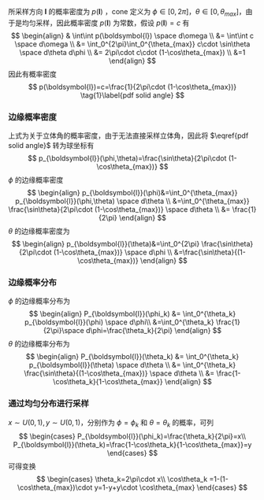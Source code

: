 所采样方向 $\boldsymbol{l}$ 的概率密度为 $p(\boldsymbol{l})$ ，cone 定义为 $\phi\in[0,2\pi]$，$\theta\in[0,\theta_{max}]$，由于是均匀采样，因此概率密度 $p(\boldsymbol{l})$ 为常数，假设 $p(\boldsymbol{l})=c$ 有
$$
\begin{align}
& \int\int p(\boldsymbol{l}) \space d\omega \\
&= \int\int c \space d\omega \\
&= \int_0^{2\pi}\int_0^{\theta_{max}} c\cdot \sin\theta \space d\theta d\phi \\
&= 2\pi\cdot c\cdot (1-\cos\theta_{max}) \\
&=1
\end{align}
$$
因此有概率密度
$$
p(\boldsymbol{l})=c=\frac{1}{2\pi\cdot (1-\cos\theta_{max})} \tag{1}\label{pdf solid angle}
$$

### 边缘概率密度

上式为关于立体角的概率密度，由于无法直接采样立体角，因此将 $\eqref{pdf solid angle}$ 转为球坐标有
$$
p_{\boldsymbol{l}}(\phi,\theta)=\frac{\sin\theta}{2\pi\cdot (1-\cos\theta_{max})}
$$
$\phi$ 的边缘概率密度
$$
\begin{align}
p_{\boldsymbol{l}}(\phi)&=\int_0^{\theta_{max}} p_{\boldsymbol{l}}(\phi,\theta) \space d\theta \\
&=\int_0^{\theta_{max}} \frac{\sin\theta}{2\pi\cdot (1-\cos\theta_{max})} \space d\theta \\
&= \frac{1}{2\pi}
\end{align}
$$
$\theta$ 的边缘概率密度为
$$
\begin{align}
p_{\boldsymbol{l}}(\theta)&=\int_0^{2\pi} \frac{\sin\theta}{2\pi\cdot (1-\cos\theta_{max})} \space d\phi \\
&=\frac{\sin\theta}{(1-\cos\theta_{max})}
\end{align}
$$

### 边缘概率分布

$\phi$ 的边缘概率分布为
$$
\begin{align}
P_{\boldsymbol{l}}(\phi_k) &= \int_0^{\theta_k} p_{\boldsymbol{l}}(\phi) \space d\phi\\ 
&=\int_0^{\theta_k} \frac{1}{2\pi}\space d\phi=\frac{\theta_k}{2\pi}
\end{align}
$$
$\theta$ 的边缘概率分布为
$$
\begin{align}
P_{\boldsymbol{l}}(\theta_k) &= \int_0^{\theta_k} p_{\boldsymbol{l}}(\theta)  \space d\theta \\
&= \int_0^{\theta_k} \frac{\sin\theta}{(1-\cos\theta_{max})} \space d\theta \\
&= \frac{1-\cos\theta_k}{1-\cos\theta_{max}}
\end{align}
$$

### 通过均匀分布进行采样

$x\sim U(0,1),y\sim U(0,1)$，分别作为 $\phi=\phi_k$ 和 $\theta=\theta_k$ 的概率，可列
$$
\begin{cases}
P_{\boldsymbol{l}}(\phi_k)=\frac{\theta_k}{2\pi}=x\\
P_{\boldsymbol{l}}(\theta_k)=\frac{1-\cos\theta_k}{1-\cos\theta_{max}}=y
\end{cases}
$$
可得变换
$$
\begin{cases}
\theta_k=2\pi\cdot x\\
\cos\theta_k =1-(1-\cos\theta_{max})\cdot y=1-y+y\cdot \cos\theta_{max}
\end{cases}
$$


